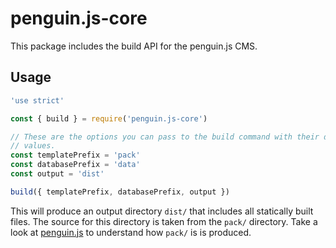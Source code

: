 # penguin.js-core

This package includes the build API for the penguin.js CMS.

## Usage

```js
'use strict'

const { build } = require('penguin.js-core')

// These are the options you can pass to the build command with their default
// values.
const templatePrefix = 'pack'
const databasePrefix = 'data'
const output = 'dist'

build({ templatePrefix, databasePrefix, output })
```

This will produce an output directory `dist/` that includes all statically
built files. The source for this directory is taken from the `pack/` directory.
Take a look at [penguin.js](https://github.com/domachine/penguin.js) to
understand how `pack/` is is produced.
